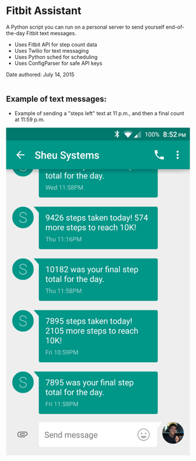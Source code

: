 # Fitbit Assistant

A Python script you can run on a personal server to send yourself end-of-the-day Fitbit text messages.

- Uses Fitbit API for step count data
- Uses Twilio for text messaging
- Uses Python sched for scheduling
- Uses ConfigParser for safe API keys

Date authored: July 14, 2015
<br><br>
## Example of text messages:
- Example of sending a "steps left" text at 11 p.m., and then a final count at 11:59 p.m.

![interface screenshot](shot1.png)